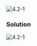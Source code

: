![4.2-1](https://github.com/cpp-rakesh/IntroductionToAlgorithmsCLRS/blob/master/Chapter_4_Divide_And_Conquer/4.2_Strassen_Algorithm_For_Matrix_Multiplication/Exercises/4.2-1/repo/4.2-1_problem.png)

### Solution
![4.2-1](https://github.com/cpp-rakesh/IntroductionToAlgorithmsCLRS/blob/master/Chapter_4_Divide_And_Conquer/4.2_Strassen_Algorithm_For_Matrix_Multiplication/Exercises/4.2-1/repo/4.2-1_solution.png)